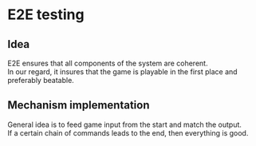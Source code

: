 # E2E testing

## Idea

E2E ensures that all components of the system are coherent.  
In our regard, it insures that the game is playable in the first place and preferably beatable.

## Mechanism implementation

General idea is to feed game input from the start and match the output.  
If a certain chain of commands leads to the end, then everything is good.  
